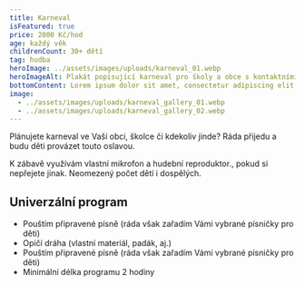 ```yaml
---
title: Karneval
isFeatured: true
price: 2000 Kč/hod
age: každý věk
childrenCount: 30+ dětí
tag: hudba
heroImage: ../assets/images/uploads/karneval_01.webp
heroImageAlt: Plakát popisující karneval pro školy a obce s kontaktními informacemi na Šárku
bottomContent: Lorem ipsum dolor sit amet, consectetur adipiscing elit. Vestibulum ultrices venenatis ante, vitae tempus velit tincidunt ut. Quisque sed imperdiet ex, a varius diam. Suspendisse id velit placerat, euismod metus sed, viverra mauris.
image:
  - ../assets/images/uploads/karneval_gallery_01.webp
  - ../assets/images/uploads/karneval_gallery_02.webp
---
```

Plánujete karneval ve Vaší obci, školce či kdekoliv jinde? Ráda přijedu a budu děti provázet touto oslavou. 

K zábavě využívám vlastní mikrofon a hudební reproduktor., pokud si nepřejete jinak.
Neomezený počet dětí i dospělých.

## Univerzální program

* Pouštím připravené písně (ráda však zařadím Vámi vybrané písničky pro děti)
* Opičí dráha (vlastní materiál, padák, aj.)
* Pouštím připravené písně (ráda však zařadím Vámi vybrané písničky pro děti)
* Minimální délka programu 2 hodiny